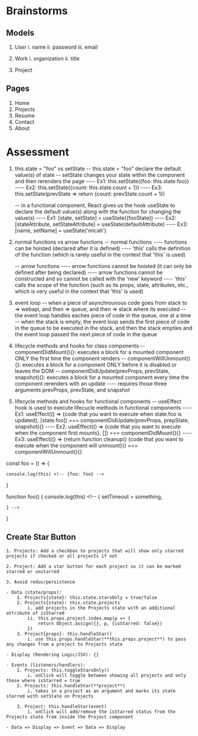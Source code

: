 # Brainstorms

## Models

1. User
    i. name
    ii. password
    iii. email

2. Work
    i. organization
    ii. title
    
3. Project

## Pages 

1. Home
2. Projects
3. Resume
4. Contact
5. About

# Assessment

1.  this.state = "foo" vs setState
    -- this.state = "foo" declare the default value(s) of state
    -- setState changes your state within the component and then rerenders the page
    ---- Ex1: this.setState({foo: this.state.foo<!-- with any kind of change -->})
    ---- Ex2: this.setState({count: this.state.count + 1})
    ---- Ex3: this.setState(prevState => return {count: prevState.count + 1}) <!-- alternative and arguably more efficient way to update part of state -->

    -- in a functional component, React gives us the hook useState to declare the default value(s) along with the function for changing the value(s)
    ---- Ex1: [state, setState] = useState({fooState})
    ---- Ex2: [stateAttribute, setStateAttribute] = useState(defaultAttribute)
    ---- Ex3: [name, setName] = useState('micah')

2. normal functions vs arrow functions
    -- normal functions 
    ---- functions can be hoisted (declared after it is defined)
    ---- 'this' calls the definition of the function (which is rarely useful in the context that 'this' is used)

    -- arrow functions
    ---- arrow functions cannot be hoisted (it can only be defined after being declared)
    ---- arrow functions cannot be constructed and so cannot be called with the 'new' keyword
    ---- 'this' calls the scope of the function (such as its props, state, attributes, etc., which is very useful in the context that 'this' is used)

4. event loop
    -- when a piece of asynchrounous code goes from stack to => webapi, and then => queue, and then => stack where its executed
    -- the event loop handles eaches piece of code in the queue, one at a time
    -- when the stack is empty, the event loop sends the first piece of code in the queue to be executed in the stack, and then the stack empties and the event loop passed the next piece of code in the queue 

5. lifecycle methods and hooks for class components
    -- componentDidMount(){}: executes a block for a mounted component ONLY the first time the component renders
    -- componentWillUnmount(){}: executes a block for a component ONLY before it is disabled or leaves the DOM
    -- componentDidUpdate(prevProps, prevState, snapshot){}: executes a block for a mounted component every time the component rerenders with an update
    ---- requires those three arguments prevProps, prevState, and snapshot 

6. lifecycle methods and hooks for functional components
    -- useEffect hook is used to execute lifecucle methods in functional components
    ---- Ex1: useEffect(() => {code that you want to execute when state.foo is updated}, [state.foo]) === componentDidUpdate(prevProps, prepState, snapshot){}
    ---- Ex2: useEffect(() => {code that you want to execute when the component first mounts}, []) === componentDidMount(){}
    ---- Ex3: useEffect(() => {return function cleanup() {code that you want to execute when the component will unmount}}) === componentWillUnmount(){}


const foo = () => {
    
    console.log(this) <!-- {foo: foo} -->
}

function foo() {
    console.log(this) <!--  {
        setTimeout = something,

    } -->
}

## Create Star Button

    1. Projects: Add a checkbox to projects that will show only starred projects if checked or all projects if not

    2. Project: Add a star button for each project so it can be marked starred or unstarred 

    3. Avoid redux/persistence

    - Data (state/props): 
        1. Projects{state}: this.state.starsOnly = true/false
        2. Projects{state}: this.state.projects 
            i. add projects in the Projects state with an additional attribute of isStarred
            ii. this.props.project.index.map(p => {
                return Object.assign({}, p, {isStarred: false})
            })
        3. Project{props}: this.handleStar()
            i. use this.props.handleStar(**this.props.project**) to pass any changes from a project to Projects state 

    - Display (Rendering Logic/JSX): {}

    - Events (listeners/handlers): 
        1. Projects: this.toggleStarsOnly()
            i. onClick will toggle between showing all projects and only those where isStarred = true
        2. Projects: this.handleStar(**project**) 
            i. takes in a project as an argument and marks its state starred with setState on Projects 
        
        3. Project: this.handleStar(event) 
            i. onClick will add/remove the isStarred status from the Projects state from inside the Project component

    - Data => Display => Event => Data => Display
